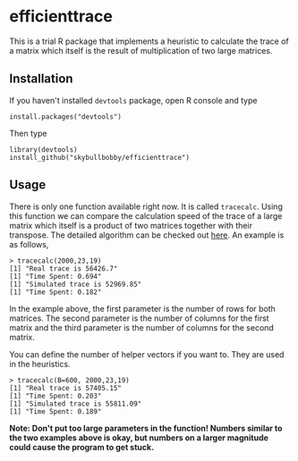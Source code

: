# efficienttrace
This is a trial R package that implements a heuristic to calculate the trace of a matrix which itself is the result of multiplication of two large matrices.
## Installation
If you haven't installed `devtools` package, open R console and type
```
install.packages("devtools")
```

Then type
```
library(devtools)
install_github("skybullbobby/efficienttrace")
```
## Usage


There is only one function available right now. It is called `tracecalc`. Using this function we can compare the calculation speed of the trace of a large matrix which itself is a product of two matrices together with their transpose. The detailed algorithm can be checked out [here](https://drive.google.com/open?id=1l4ZAlXXjMYrCcwa02a8PVm96stdWDH8o). An example is as follows,
```
> tracecalc(2000,23,19)
[1] "Real trace is 56426.7"
[1] "Time Spent: 0.694"
[1] "Simulated trace is 52969.85"
[1] "Time Spent: 0.182"
```
In the example above, the first parameter is the number of rows for both matrices. The second parameter is the number of columns for the first matrix and the third parameter is the number of columns for the second matrix.

You can define the number of helper vectors if you want to. They are used in the heuristics.
```
> tracecalc(B=600, 2000,23,19)
[1] "Real trace is 57405.15"
[1] "Time Spent: 0.203"
[1] "Simulated trace is 55811.09"
[1] "Time Spent: 0.189"
```

**Note: Don't put too large parameters in the function! Numbers similar to the two examples above is okay, but numbers on a larger magnitude could cause the program to get stuck.**
